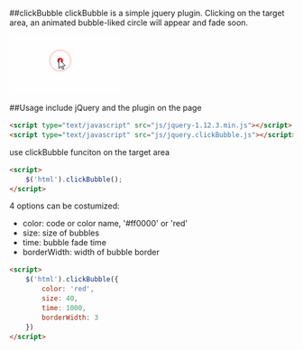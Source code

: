 ##clickBubble
clickBubble is a simple jquery plugin.
Clicking on the target area, an animated bubble-liked circle will appear and fade soon.

![](images/sample.gif)

##Usage
include jQuery and the plugin on the page

```html
<script type="text/javascript" src="js/jquery-1.12.3.min.js"></script>
<script type="text/javascript" src="js/jquery.clickBubble.js"></script>
```

use clickBubble funciton on the target area

```html
<script>
	$('html').clickBubble();
</script>
```

4 options can be costumized:

* color: code or color name, '#ff0000' or 'red'
* size: size of bubbles
* time: bubble fade time
* borderWidth: width of bubble border

```html
<script>
	$('html').clickBubble({
		color: 'red',
		size: 40,
		time: 1000,
		borderWidth: 3
	})
</script>
```
